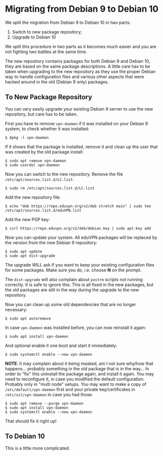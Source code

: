 # Migrating from Debian 9 to Debian 10

We split the migration from Debian 9 to Debian 10 in two parts:

1. Switch to new package repository;
2. Upgrade to Debian 10

We split this procedure in two parts as it becomes much easier and you are not
fighting two battles at the same time.

The new repository contains packages for both Debian 9 and Debian 10, they are 
based on the same package descriptions. A little care has to be taken when 
upgrading to the new repository as they use the proper Debian way to handle 
configuration files and various other aspects that were hacked around in the
old (Debian 9 only) packages.

## To New Package Repository

You can very easily upgrade your existing Debian 9 server to use the new 
repository, but care has to be taken.

First you have to remove `vpn-daemon` if it was installed on your Debian 9 
system, to check whether it was installed:

    $ dpkg -l vpn-daemon

If it shows that the package is installed, remove it and clean up the user that
was created by the old package install:

    $ sudo apt remove vpn-daemon
    $ sudo userdel vpn-daemon

Now you can switch to the new repository. Remove the file `/etc/apt/sources.list.d/LC.list`:

    $ sudo rm /etc/apt/sources.list.d/LC.list

Add the new repository file:

    $ echo "deb https://repo.eduvpn.org/v2/deb stretch main" | sudo tee /etc/apt/sources.list.d/eduVPN.list
    
Add the new PGP key:

    $ curl https://repo.eduvpn.org/v2/deb/debian.key | sudo apt-key add

Now you can update your system. All eduVPN packages will be replaced by the 
version from the new Debian 9 repository:

    $ sudo apt update
    $ sudo apt dist-upgrade

The upgrade WILL ask if you want to keep your existing configuration files for
some packages. Make sure you do, i.e. choose **N** on the prompt. 

The `dist-upgrade` will also complain about `postrm` scripts not running 
correctly. It is safe to ignore this. This is all fixed in the new packages, 
but the old packages are still in the way during the upgrade to the new 
repository.

Now you can clean up some old dependencies that are no longer necessary:

    $ sudo apt autoremove

In case `vpn-daemon` was installed before, you can now reinstall it again:

    $ sudo apt install vpn-daemon

And optional enable it one boot and start it immediately:

    $ sudo systemctl enable --now vpn-daemon

**NOTE**: it may complain about it being masked, am I not sure why/how that 
happens... probably something in the old package that is in the way... In order
to "fix" this uninstall the package again, and install it again. You may need
to reconfigure it, in case you modified the default configuration. Probably 
only in "multi node" setups. You may want to make a copy of 
`/etc/default/vpn-daemon` first and your private key/certificates in 
`/etc/ssl/vpn-daemon` in case you had those.

    $ sudo apt remove --purge vpn-daemon
    $ sudo apt install vpn-daemon
    $ sudo systemctl enable --now vpn-daemon

That should fix it right up!

## To Debian 10

This is a little more complicated.

